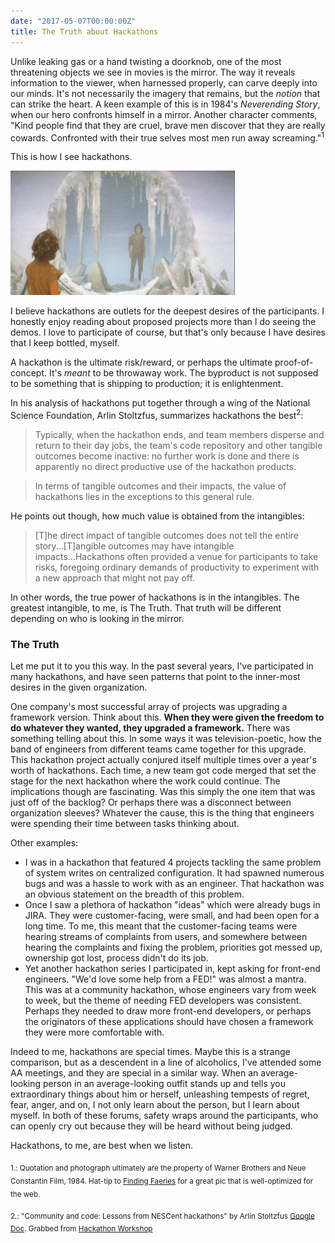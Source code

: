 ```yaml
---
date: "2017-05-07T00:00:00Z"
title: The Truth about Hackathons
---
```


Unlike leaking gas or a hand twisting a doorknob, one of the most threatening objects we see in movies is the mirror. The way it reveals information to the viewer, when harnessed properly, can carve deeply into our minds. It's not necessarily the imagery that remains, but the *notion* that can strike the heart. A keen example of this is in 1984's *Neverending Story*, when our hero confronts himself in a mirror. Another character comments, "Kind people find that they are cruel, brave men discover that they are really cowards. Confronted with their true selves most men run away screaming."<sup>1</sup>

This is how I see hackathons.

![Atreu seeing his reflection in the Mirror Gate](/assets/images/neverendingstorymirror.jpg)

I believe hackathons are outlets for the deepest desires of the participants. I honestly enjoy reading about proposed projects more than I do seeing the demos. I love to participate of course, but that's only because I have desires that I keep bottled, myself.

A hackathon is the ultimate risk/reward, or perhaps the ultimate proof-of-concept. It's *meant* to be throwaway work. The byproduct is not supposed to be something that is shipping to production; it is enlightenment.

In his analysis of hackathons put together through a wing of the National Science Foundation, Arlin Stoltzfus, summarizes hackathons the best<sup>2</sup>:

>Typically, when the hackathon ends, and team members disperse and return to their day jobs, the team's code repository and other tangible outcomes become inactive: no further work is done and there is apparently no direct productive use of the hackathon products.

>In terms of tangible outcomes and their impacts, the value of hackathons lies in the exceptions to this general rule.

He points out though, how much value is obtained from the intangibles:

>[T]he direct impact of tangible outcomes does not tell the entire story...[T]angible outcomes may have intangible impacts...Hackathons often provided a venue for participants to take risks, foregoing ordinary demands of productivity to experiment with a new approach that might not pay off.

In other words, the true power of hackathons is in the intangibles. The greatest intangible, to me, is The Truth. That truth will be different depending on who is looking in the mirror.

### The Truth

Let me put it to you this way. In the past several years, I've participated in many hackathons, and have seen patterns that point to the inner-most desires in the given organization.

One company's most successful array of projects was upgrading a framework version. Think about this. **When they were given the freedom to do whatever they wanted, they upgraded a framework.** There was something telling about this. In some ways it was television-poetic, how the band of engineers from different teams came together for this upgrade. This hackathon project actually conjured itself multiple times over a year's worth of hackathons. Each time, a new team got code merged that set the stage for the next hackathon where the work could continue. The implications though are fascinating. Was this simply the one item that was just off of the backlog? Or perhaps there was a disconnect between organization sleeves? Whatever the cause, this is the thing that engineers were spending their time between tasks thinking about.

Other examples:

* I was in a hackathon that featured 4 projects tackling the same problem of system writes on centralized configuration. It had spawned numerous bugs and was a hassle to work with as an engineer. That hackathon was an obvious statement on the breadth of this problem.
* Once I saw a plethora of hackathon "ideas" which were already bugs in JIRA. They were customer-facing, were small, and had been open for a long time. To me, this meant that the customer-facing teams were hearing streams of complaints from users, and somewhere between hearing the complaints and fixing the problem, priorities got messed up, ownership got lost, process didn't do its job.
* Yet another hackathon series I participated in, kept asking for front-end engineers. "We'd love some help from a FED!" was almost a mantra. This was at a community hackathon, whose engineers vary from week to week, but the theme of needing FED developers was consistent. Perhaps they needed to draw more front-end developers, or perhaps the originators of these applications should have chosen a framework they were more comfortable with.

Indeed to me, hackathons are special times. Maybe this is a strange comparison, but as a descendent in a line of alcoholics, I've attended some AA meetings, and they are special in a similar way. When an average-looking person in an average-looking outfit stands up and tells you extraordinary things about him or herself, unleashing tempests of regret, fear, anger, and on, I not only learn about the person, but I learn about myself. In both of these forums, safety wraps around the participants, who can openly cry out because they will be heard without being judged.

Hackathons, to me, are best when we listen.



<sub>1.: Quotation and photograph ultimately are the property of Warner Brothers and Neue Constantin Film, 1984. Hat-tip to [Finding Faeries](https://findingfaeries.wordpress.com/tag/the-neverending-story/) for a great pic that is well-optimized for the web.</sub>

<sub>2.: "Community and code: Lessons from NESCent hackathons" by Arlin Stoltzfus [Google Doc](https://drive.google.com/open?id=0B37iC3iCSumjT2JxdVhLa2tuYnc). Grabbed from [Hackathon Workshop](https://hackathon-workshop.github.io/)</sub>
